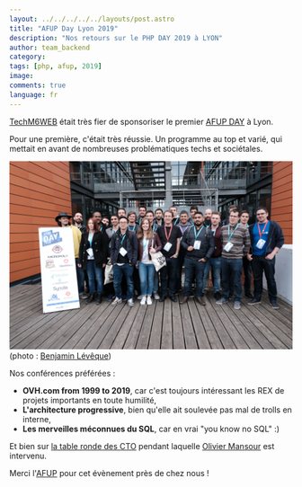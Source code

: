 ```yaml
---
layout: ../../../../../layouts/post.astro
title: "AFUP Day Lyon 2019"
description: "Nos retours sur le PHP DAY 2019 à LYON"
author: team_backend
category:
tags: [php, afup, 2019]
image:
comments: true
language: fr
---
```


[TechM6WEB](https://twitter.com/TechM6Web/status/1129447468851171328) était très fier de sponsoriser le premier [AFUP DAY](https://joind.in/event/afup-day-2019-lyon-2019) à Lyon. 

Pour une première, c'était très réussie. Un programme au top et varié, qui mettait en avant de nombreuses problématiques techs et sociétales. 

![La team](./afup-day-2019.jpg)
(photo : [Benjamin Lévêque](https://twitter.com/benji__07))

Nos conférences préférées : 
* **OVH.com from 1999 to 2019**, car c'est toujours intéressant les REX de projets importants en toute humilité,
* **L'architecture progressive**, bien qu'elle ait soulevée pas mal de trolls en interne, 
* **Les merveilles méconnues du SQL**, car en vrai "you know no SQL" :) 

Et bien sur [la table ronde des CTO](https://twitter.com/DuchessLyon/status/1129331805029584896) pendant laquelle [Olivier Mansour](https://www.linkedin.com/in/omansour/) est intervenu. 

Merci l'[AFUP](https://twitter.com/AFUP_lyon) pour cet évènement près de chez nous !
